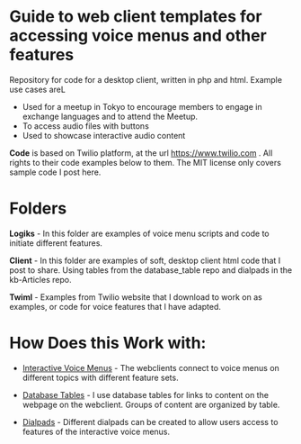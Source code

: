Guide to web client templates for accessing voice menus and other features
======
Repository for code for a desktop client, written in php and html. Example use cases areL
* Used for a meetup in Tokyo to encourage members to engage in exchange languages and to attend the Meetup.
* To access audio files with buttons
* Used to showcase interactive audio content

**Code** is based on Twilio platform, at the url https://www.twilio.com . All rights to their code examples below to them. The MIT license only covers sample code I post here.

Folders
===
**Logiks** -  In this folder are examples of voice menu scripts and code to initiate different features.

**Client** - In this folder are examples of soft, desktop client html code that I post to share. Using tables from the database_table repo and dialpads in the kb-Articles repo.

**Twiml** - Examples from Twilio website that I download to work on as examples, or code for voice features that I have adapted.

# How Does this Work with:

* [Interactive Voice Menus](https://github.com/audiologiks) - The webclients connect to voice menus on different topics with different feature sets.

* [Database Tables](https://github.com/audiologiks) - I use database tables for links to content on the webpage on the webclient. Groups of content are organized by table.

* [Dialpads](https://github.com/audiologiks/kb-Articles/blob/master/Images/dialpad/dialpad_icons_1.md) - Different dialpads can be created to allow users access to features of the interactive voice menus.


